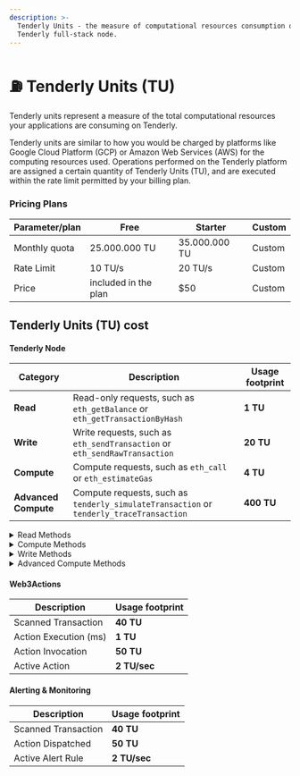 ```yaml
---
description: >-
  Tenderly Units - the measure of computational resources consumption on the
  Tenderly full-stack node.
---
```


# ⛽ Tenderly Units (TU)

Tenderly units represent a measure of the total computational resources your applications are consuming on Tenderly.&#x20;

Tenderly units are similar to how you would be charged by platforms like Google Cloud Platform (GCP) or Amazon Web Services (AWS) for the computing resources used. Operations performed on the Tenderly platform are assigned a certain quantity of Tenderly Units (TU), and are executed within the rate limit permitted by your billing plan.

### **Pricing Plans**

| Parameter/plan | Free                 | Starter       | Custom |
| -------------- | -------------------- | ------------- | ------ |
| Monthly quota  | 25.000.000 TU        | 35.000.000 TU | Custom |
| Rate Limit     | 10 TU/s              | 20 TU/s       | Custom |
| Price          | included in the plan | $50           | Custom |

## **Tenderly Units (TU) cost**

#### **Tenderly Node**

| Category             | Description                                                                             | Usage footprint |
| -------------------- | --------------------------------------------------------------------------------------- | --------------- |
| **Read**             | Read-only requests, such as `eth_getBalance` or `eth_getTransactionByHash`              | **1 TU**        |
| **Write**            | Write requests, such as `eth_sendTransaction` or `eth_sendRawTransaction`               | **20 TU**       |
| **Compute**          | Compute requests, such as `eth_call` or `eth_estimateGas`                               | **4 TU**        |
| **Advanced Compute** | Compute requests, such as `tenderly_simulateTransaction` or `tenderly_traceTransaction` | **400 TU**      |

<details>

<summary>Read Methods</summary>

* `eth_accounts`
* `eth_blockNumber`
* `eth_chainId`
* `eth_coinbase`
* `eth_feeHistory`
* `eth_gasPrice`
* `eth_getBalance`
* `eth_getBlockByHash`
* `eth_getBlockByNumber`
* `eth_getBlockReceipts`
* `eth_getBlockTransactionCountByHash`
* `eth_getBlockTransactionCountByNumber`
* `eth_getCode`
* `eth_getStorageAt`
* `eth_getTransactionByBlockHashAndIndex`
* `eth_getTransactionByBlockNumberAndIndex`
* `eth_getTransactionByHash`
* `eth_getTransactionCount`
* `eth_getTransactionReceipt`
* `eth_getUncleByBlockHashAndIndex`
* `eth_getUncleByBlockNumberAndIndex`
* `eth_getUncleCountByBlockHash`
* `eth_getUncleCountByBlockNumber`
* `eth_hashrate`
* `eth_maxPriorityFeePerGas`
* `eth_mining`
* `eth_newBlockFilter`
* `eth_newFilter`
* `eth_protocolVersion`
* `eth_syncing`
* `eth_uninstallFilter`
* `net_listening`
* `net_peerCount`
* `net_version`
* `web3_clientVersion`
* `web3_sha3`

</details>

<details>

<summary>Compute Methods</summary>

* `eth_call`
* `eth_estimateGas`
* `eth_getFilterChanges`
* `eth_getFilterLogs`
* `eth_getLogs`

</details>

<details>

<summary>Write Methods</summary>

* `eth_sendRawTransaction`

</details>

<details>

<summary>Advanced Compute Methods</summary>

* `tenderly_simulateTransaction`
* `tenderly_traceTransaction`
* `tenderly_simulateBundle` (multiplied by the number of transactions in a bundle)

</details>

#### **Web3Actions**

| Description           | Usage footprint |
| --------------------- | --------------- |
| Scanned Transaction   | **40 TU**       |
| Action Execution (ms) | **1 TU**        |
| Action Invocation     | **50 TU**       |
| Active Action         | **2 TU/sec**    |

#### **Alerting & Monitoring**

| Description         | Usage footprint |
| ------------------- | --------------- |
| Scanned Transaction | **40 TU**       |
| Action Dispatched   | **50 TU**       |
| Active Alert Rule   | **2 TU/sec**    |
